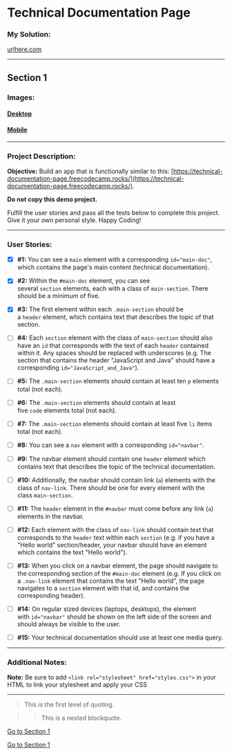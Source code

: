 # Technical Documentation Page

### My Solution:

[urlhere.com](https://urlhere.com)

* * *

## Section 1



### Images:

#### <u>Desktop</u>

#### <u>Mobile</u>

* * *

### Project Description:

**Objective:** Build an app that is functionally similar to this: [https://technical-documentation-page.freecodecamp.rocks/](https://technical-documentation-page.freecodecamp.rocks/). 

**Do not copy this demo project.**



Fulfill the user stories and pass all the tests below to complete this project. Give it your own personal style. Happy Coding!

 * * *

### User Stories:

* [x] **#1:** You can see a `main` element with a corresponding `id="main-doc"`, which contains the page's main content (technical documentation).

* [x] **#2:** Within the `#main-doc` element, you can see several `section` elements, each with a class of `main-section`. There should be a minimum of five.

* [x] **#3:** The first element within each `.main-section` should be a `header` element, which contains text that describes the topic of that section.

* [ ] **#4:** Each `section` element with the class of `main-section` should also have an `id` that corresponds with the text of each `header` contained within it. Any spaces should be replaced with underscores (e.g. The section that contains the header "JavaScript and Java" should have a corresponding `id="JavaScript_and_Java"`).

* [ ] **#5:** The `.main-section` elements should contain at least ten `p` elements total (not each).

* [ ] **#6:** The `.main-section` elements should contain at least five `code` elements total (not each).

* [ ] **#7:** The `.main-section` elements should contain at least five `li` items total (not each).

* [ ] **#8:** You can see a `nav` element with a corresponding `id="navbar"`.

* [ ] **#9:** The navbar element should contain one `header` element which contains text that describes the topic of the technical documentation.

* [ ] **#10:** Additionally, the navbar should contain link (`a`) elements with the class of `nav-link`. There should be one for every element with the class `main-section`.

* [ ] **#11:** The `header` element in the `#navbar` must come before any link (`a`) elements in the navbar.
- [ ] **#12:** Each element with the class of `nav-link` should contain text that corresponds to the `header` text within each `section` (e.g. if you have a "Hello world" section/header, your navbar should have an element which contains the text "Hello world").

- [ ] **#13:** When you click on a navbar element, the page should navigate to the corresponding section of the `#main-doc` element (e.g. If you click on a `.nav-link` element that contains the text "Hello world", the page navigates to a `section` element with that id, and contains the corresponding header).

- [ ] **#14:** On regular sized devices (laptops, desktops), the element with `id="navbar"` should be shown on the left side of the screen and should always be visible to the user.

- [ ] **#15:** Your technical documentation should use at least one media query.

* * *

### Additional Notes:

**Note:** Be sure to add `<link rel="stylesheet" href="styles.css">` in your HTML to link your stylesheet and apply your CSS

* * *





> This is the first level of quoting.

> 

> > This is a nested blockquote.



[Go to Section 1](#Section-1)

[Go to Section 1](#section-1)


